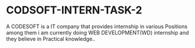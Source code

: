 # CODSOFT-INTERN-TASK-2
A CODESOFT is a IT company that provides internship in various Positions among them i am currently doing WEB DEVELOPMENT(WD) internship and they believe in Practical knowledge..
